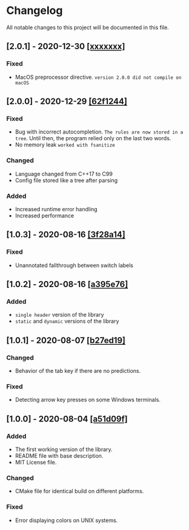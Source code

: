 # Changelog

All notable changes to this project will be documented in this file.

## [2.0.1] - 2020-12-30 [[xxxxxxx]](https://github.com/DieTime/CLI-Autocomplete/commit/xxxxxxx)

### Fixed

- MacOS preprocessor directive. `version 2.0.0 did not compile on macOS`


## [2.0.0] - 2020-12-29 [[62f1244]](https://github.com/DieTime/CLI-Autocomplete/commit/62f1244)

### Fixed

- Bug with incorrect autocompletion. `The rules are now stored in a tree`.
  Until then, the program relied only on the last two words.
- No memory leak `worked with fsanitize`

### Changed

- Language changed from C++17 to C99
- Config file stored like a tree after parsing

### Added

- Increased runtime error handling
- Increased performance


## [1.0.3] - 2020-08-16 [[3f28a14]](https://github.com/DieTime/CLI-Autocomplete/commit/3f28a14)

### Fixed 

- Unannotated fallthrough between switch labels


## [1.0.2] - 2020-08-16 [[a395e76]](https://github.com/DieTime/CLI-Autocomplete/commit/a395e76)

### Added

- `single header` version of the library
- `static` and `dynamic` versions of the library


## [1.0.1] - 2020-08-07 [[b27ed19]](https://github.com/DieTime/CLI-Autocomplete/commit/b27ed19)

### Changed

- Behavior of the tab key if there are no predictions.

### Fixed

- Detecting arrow key presses on some Windows terminals.


## [1.0.0] - 2020-08-04 [[a51d09f]](https://github.com/DieTime/CLI-Autocomplete/commit/a51d09f)

### Added

- The first working version of the library.
- README file with base description.
- MIT License file.

### Changed 

- CMake file for identical build on different platforms.

### Fixed

- Error displaying colors on UNIX systems.